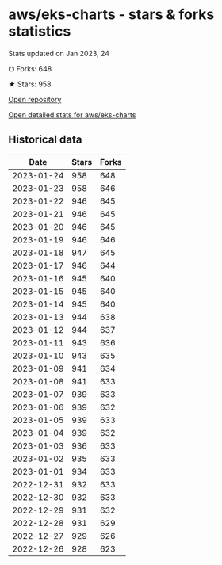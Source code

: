 # aws/eks-charts - stars & forks statistics

Stats updated on Jan 2023, 24

☋ Forks: 648

★ Stars: 958

[Open repository](https://github.com/aws/eks-charts)

[Open detailed stats for aws/eks-charts](https://reviewgithub.com/rep/aws/eks-charts)

## Historical data
| Date | Stars | Forks |
|------|-------|-------|
| 2023-01-24 | 958 | 648 | 
| 2023-01-23 | 958 | 646 | 
| 2023-01-22 | 946 | 645 | 
| 2023-01-21 | 946 | 645 | 
| 2023-01-20 | 946 | 645 | 
| 2023-01-19 | 946 | 646 | 
| 2023-01-18 | 947 | 645 | 
| 2023-01-17 | 946 | 644 | 
| 2023-01-16 | 945 | 640 | 
| 2023-01-15 | 945 | 640 | 
| 2023-01-14 | 945 | 640 | 
| 2023-01-13 | 944 | 638 | 
| 2023-01-12 | 944 | 637 | 
| 2023-01-11 | 943 | 636 | 
| 2023-01-10 | 943 | 635 | 
| 2023-01-09 | 941 | 634 | 
| 2023-01-08 | 941 | 633 | 
| 2023-01-07 | 939 | 633 | 
| 2023-01-06 | 939 | 632 | 
| 2023-01-05 | 939 | 633 | 
| 2023-01-04 | 939 | 632 | 
| 2023-01-03 | 936 | 633 | 
| 2023-01-02 | 935 | 633 | 
| 2023-01-01 | 934 | 633 | 
| 2022-12-31 | 932 | 633 | 
| 2022-12-30 | 932 | 633 | 
| 2022-12-29 | 931 | 632 | 
| 2022-12-28 | 931 | 629 | 
| 2022-12-27 | 929 | 626 | 
| 2022-12-26 | 928 | 623 | 

